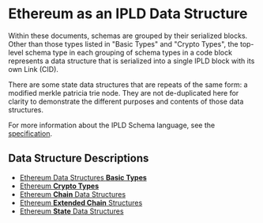 # Ethereum as an IPLD Data Structure

Within these documents, schemas are grouped by their serialized blocks.
Other than those types listed in "Basic Types" and "Crypto Types", the top-level schema type in each grouping of schema
types in a code block represents a data structure that is serialized into a single IPLD block with its own Link (CID).

There are some state data structures that are repeats of the same form: a modified merkle patricia trie node.
They are not de-duplicated here for clarity to demonstrate the different purposes and contents of those data structures.

For more information about the IPLD Schema language, see the [specification](https://specs.ipld.io/schemas/).

## Data Structure Descriptions

* [Ethereum Data Structures **Basic Types**](basic_types.md)
* [Ethereum **Crypto Types**](crypto_types.md)
* [Ethereum **Chain** Data Structures](chain.md)
* [Ethereum **Extended Chain** Structures](extended_chain.md)
* [Ethereum **State** Data Structures](state.md)
